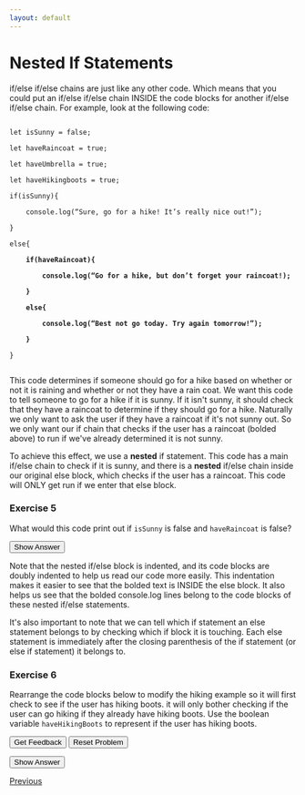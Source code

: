 ```yaml
---
layout: default
---
```


<!-- Function for hiding code!  -->
<script>
    function myFunction(name) {
      var x = document.getElementById(name);
      if (x.style.display === "none") {
        x.style.display = "block";
      } 
      else if(x.style.display ==="first"){
          x.style.display="none";         
      }
      else {
        x.style.display = "none";
      }
    }    
</script>
<style>
.ui-sortable {
    width: 1000px;
}    
</style>
<!-- End of scripting functions! -->
    


# Nested If Statements

if/else if/else chains are just like any other code. Which means that you could put an if/else if/else chain INSIDE the code blocks for another if/else if/else chain. For example, look at the following code: <br>

<code>
let isSunny = false;<br>
let haveRaincoat = true;<br>
let haveUmbrella = true;<br>
let haveHikingboots = true;<br>
if(isSunny){<br>
&nbsp;&nbsp;&nbsp;&nbsp;console.log(“Sure, go for a hike! It’s really nice out!”);<br>
}<br>
else{<br>
<b>&nbsp;&nbsp;&nbsp;&nbsp;if(haveRaincoat){<br>
&nbsp;&nbsp;&nbsp;&nbsp;&nbsp;&nbsp;&nbsp;&nbsp;console.log(“Go for a hike, but don’t forget your raincoat!);<br>
&nbsp;&nbsp;&nbsp;&nbsp;}<br>
&nbsp;&nbsp;&nbsp;&nbsp;else{<br>
&nbsp;&nbsp;&nbsp;&nbsp;&nbsp;&nbsp;&nbsp;&nbsp;console.log(“Best not go today. Try again tomorrow!”);<br>
&nbsp;&nbsp;&nbsp;&nbsp;}<br></b>
}<br>    
</code>

This code determines if someone should go for a hike based on whether or not it is raining and whether or not they have a rain coat. We want this code to tell someone to go for a hike if it is sunny. If it isn't sunny, it should check that they have a raincoat to determine if they should go for a hike. Naturally we only want to ask the user if they have a raincoat if it's not sunny out. So we only want our if chain that checks if the user has a raincoat (bolded above) to run if we've already determined it is not sunny. 

To achieve this effect, we use a <b> nested</b> if statement. This code has a main if/else chain to check if it is sunny, and there is a <b>nested</b> if/else chain inside our original else block, which checks if the user has a raincoat. This code will ONLY get run if we enter that else block. 

### Exercise 5
What would this code print out if <code>isSunny</code> is false and <code>haveRaincoat</code> is false?

<button onClick="myFunction('rainanswer1')"> Show Answer </button>

<div id='rainanswer1' style="display:none;" >
<i> Answer: Best not go today. Try again tomorrow!  </i><br>
</div>

 Note that the nested if/else block is indented, and its code blocks are doubly indented to help us read our code more easily. This indentation makes it easier to see that the bolded text is INSIDE the else block. It also helps us see that the bolded console.log lines belong to the code blocks of these nested if/else statements. <br>
 
 It's also important to note that we can tell which if statement an else statement belongs to  by checking which if block it is touching. Each else statement is immediately after the closing parenthesis of the if statement (or else if statement) it belongs to. <br>

### Exercise 6
Rearrange the code blocks below to modify the hiking example so it will first check to see if the user has hiking boots. it will only bother checking if the user can go hiking if they already have hiking boots. Use the boolean variable <code>haveHikingBoots</code> to represent if the user has hiking boots. <br>


<div id="ex6_Rain-sortableTrash" class="sortable-code"></div> 
<div id="ex6_Rain-sortable" class="sortable-code"></div> 
<div style="clear:both;"></div> 
<p> 
    <input id="ex6_Rain-feedbackLink" value="Get Feedback" type="button" /> 
    <input id="ex6_Rain-newInstanceLink" value="Reset Problem" type="button" /> 
</p> 
<script type="text/javascript"> 
(function(){
  var initial = "if(haveHikingBoots){\n" +
    "	if(isSunny)({\n" +
    "		console.log(\"Sure, go for a hike! It's really nice out!\");\n" +
    "	}\n" +
    "	else{\n" +
    "		if(haveRaincoat){\n" +
    "    		console.log(\"Go for a hike, but don't forget your raincoat!\");\n" +
    "		}\n" +
    "    	else{\n" +
    "    		console.log(\"Best not go today. Try again tomorrow!\");\n" +
    "    	}\n" +
    "	}\n" +
    "}";
  var parsonsPuzzle = new ParsonsWidget({
    "sortableId": "ex6_Rain-sortable",
    "max_wrong_lines": 10,
    "grader": ParsonsWidget._graders.LineBasedGrader,
    "exec_limit": 2500,
    "can_indent": true,
    "x_indent": 50,
    "lang": "en"
  });
  parsonsPuzzle.init(initial);
  parsonsPuzzle.shuffleLines();
  $("#ex6_Rain-newInstanceLink").click(function(event){ 
      event.preventDefault(); 
      parsonsPuzzle.shuffleLines(); 
  }); 
  $("#ex6_Rain-feedbackLink").click(function(event){ 
      event.preventDefault(); 
      parsonsPuzzle.getFeedback(); 
  }); 
})(); 
</script>


<button onClick="myFunction('rainySolution1')"> Show Answer </button>

<div id='rainySolution1' style="display:none;" >
<code>
if(haveHikingBoots){<br>
&nbsp;&nbsp;&nbsp;&nbsp;if(isSunny){<br>
&nbsp;&nbsp;&nbsp;&nbsp;&nbsp;&nbsp;&nbsp;&nbsp;console.log("Sure, go for a hike! It's really nice out!");<br>
&nbsp;&nbsp;&nbsp;&nbsp;}<br>
&nbsp;&nbsp;&nbsp;&nbsp;else {<br>
&nbsp;&nbsp;&nbsp;&nbsp;&nbsp;&nbsp;&nbsp;&nbsp;if(haveRaincoat){<br>
&nbsp;&nbsp;&nbsp;&nbsp;&nbsp;&nbsp;&nbsp;&nbsp;&nbsp;&nbsp;&nbsp;&nbsp;console.log("Go for a hike, but don't forget your raincoat!");<br>
&nbsp;&nbsp;&nbsp;&nbsp;&nbsp;&nbsp;&nbsp;&nbsp;}<br>
&nbsp;&nbsp;&nbsp;&nbsp;&nbsp;&nbsp;&nbsp;&nbsp;else{<br>
&nbsp;&nbsp;&nbsp;&nbsp;&nbsp;&nbsp;&nbsp;&nbsp;&nbsp;&nbsp;&nbsp;&nbsp;console.log("Best not go today. Try again tomorrow!");<br>
&nbsp;&nbsp;&nbsp;&nbsp;&nbsp;&nbsp;&nbsp;&nbsp;}<br>
&nbsp;&nbsp;&nbsp;&nbsp;}<br>
}<br>

</code>
</div>

[Previous](./moreelseif.html)
<!-- [Next](./nestedif.html) -->
